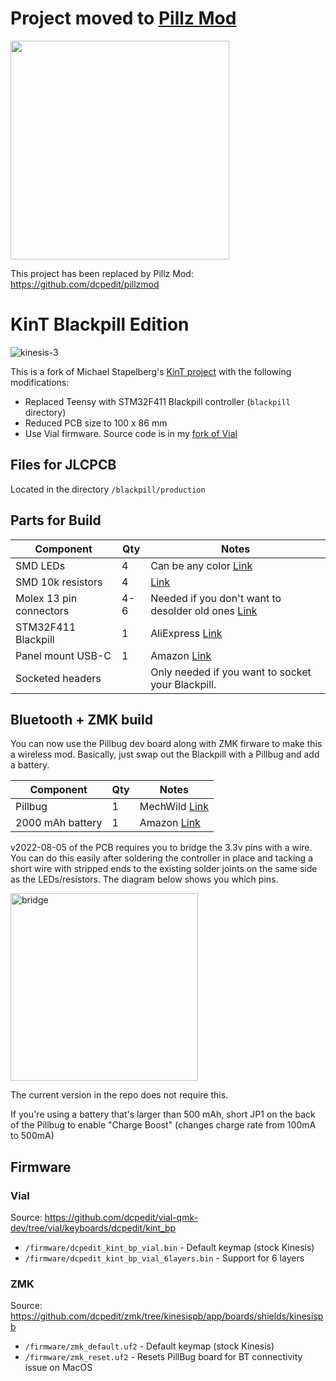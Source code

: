 # Project moved to [Pillz Mod](https://i.imgur.com/4i2z9Xu.png)
<p aligh="center">
  <img src="https://i.imgur.com/4i2z9Xu.png" width="350">
</p>

This project has been replaced by Pillz Mod: https://github.com/dcpedit/pillzmod

# KinT Blackpill Edition

![kinesis-3](https://user-images.githubusercontent.com/800930/186173690-8d34ccd0-7eec-4b3d-93a0-488730113e12.jpg)

This is a fork of Michael Stapelberg's [KinT project](https://github.com/kinx-project/kint) with the following modifications:

* Replaced Teensy with STM32F411 Blackpill controller (`blackpill` directory)
* Reduced PCB size to 100 x 86 mm
* Use Vial firmware.  Source code is in my [fork of Vial](https://github.com/dcpedit/vial-qmk-dev/tree/vial/keyboards/dcpedit/kint_bp)

## Files for JLCPCB
Located in the directory `/blackpill/production`

## Parts for Build
| Component              | Qty | Notes |
| ---------              | --- | ----- |
| SMD LEDs               | 4   | Can be any color [Link](https://octopart.com/apt3216qbc%2Fd-kingbright-5355642?r=sp)
| SMD 10k resistors      | 4   | [Link](https://octopart.com/crcw120610k0fkeac-vishay-20811529)
| Molex 13 pin connectors| 4-6 | Needed if you don't want to desolder old ones [Link](https://octopart.com/39-53-2135-molex-7670149?r=sp)
| STM32F411 Blackpill    | 1   | AliExpress [Link](https://www.aliexpress.us/item/3256801269871873.html)
| Panel mount USB-C      | 1   | Amazon [Link](https://a.co/d/cRoqHqx)
| Socketed headers       |     | Only needed if you want to socket your Blackpill.

## Bluetooth + ZMK build
You can now use the Pillbug dev board along with ZMK firware to make this a wireless mod.  Basically, just swap out the Blackpill with a Pillbug and add a battery.

| Component              | Qty | Notes |
| ---------              | --- | ----- |
| Pillbug                | 1   | MechWild [Link](https://mechwild.com/product/pillbug/)
| 2000 mAh battery       | 1   | Amazon [Link](https://a.co/d/hlTVT1p)

v2022-08-05 of the PCB requires you to bridge the 3.3v pins with a wire.  You can do this easily after soldering the controller in place and tacking a short wire with stripped ends to the existing solder joints on the same side as the LEDs/resistors.  The diagram below shows you which pins.

<img width="300" alt="bridge" src="https://github.com/dcpedit/kint/assets/800930/aac79663-8b7e-4620-b262-9997442df8e8">

The current version in the repo does not require this.

If you're using a battery that's larger than 500 mAh, short JP1 on the back of the Pillbug to enable "Charge Boost" (changes charge rate from 100mA to 500mA)

## Firmware
### Vial
Source: https://github.com/dcpedit/vial-qmk-dev/tree/vial/keyboards/dcpedit/kint_bp
* `/firmware/dcpedit_kint_bp_vial.bin` - Default keymap (stock Kinesis)
* `/firmware/dcpedit_kint_bp_vial_6layers.bin` - Support for 6 layers

### ZMK
Source: https://github.com/dcpedit/zmk/tree/kinesispb/app/boards/shields/kinesispb
* `/firmware/zmk_default.uf2` - Default keymap (stock Kinesis)
* `/firmware/zmk_reset.uf2` - Resets PillBug board for BT connectivity issue on MacOS

